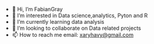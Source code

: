 - 👋 Hi, I’m FabianGray
- 👀 I’m interested in Data science,analytics, Pyton and R
- 🌱 I’m currently learning data analysis
- 💞️ I’m looking to collaborate on Data related projects
- 📫 How to reach me email: xaryhavy@gmail.com

<!---
xaryhavy/xaryhavy is a ✨ special ✨ repository because its `README.md` (this file) appears on your GitHub profile.
You can click the Preview link to take a look at your changes.
--->
